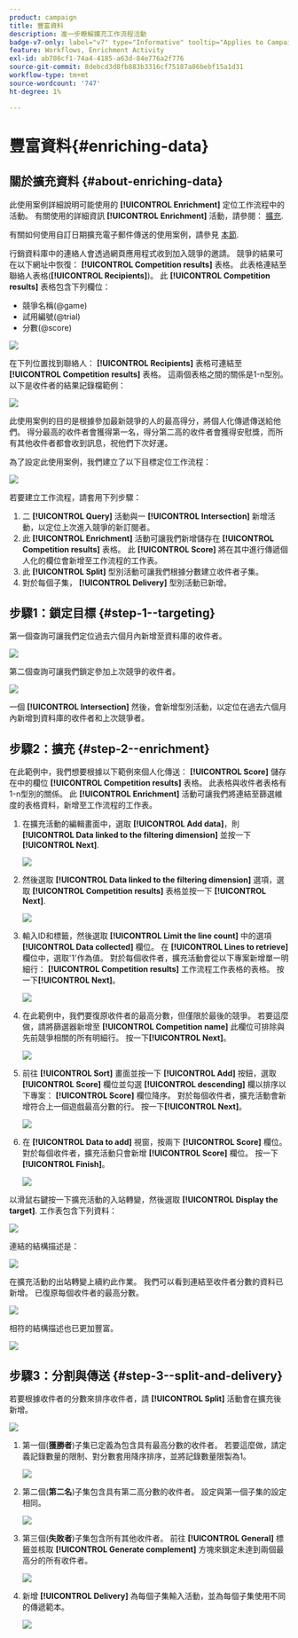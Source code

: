 ```yaml
---
product: campaign
title: 豐富資料
description: 進一步瞭解擴充工作流程活動
badge-v7-only: label="v7" type="Informative" tooltip="Applies to Campaign Classic v7 only"
feature: Workflows, Enrichment Activity
exl-id: ab786cf1-74a4-4185-a63d-84e776a2f776
source-git-commit: 8debcd3d8fb883b3316cf75187a86bebf15a1d31
workflow-type: tm+mt
source-wordcount: '747'
ht-degree: 1%

---
```


# 豐富資料{#enriching-data}



## 關於擴充資料 {#about-enriching-data}

此使用案例詳細說明可能使用的 **[!UICONTROL Enrichment]** 定位工作流程中的活動。 有關使用的詳細資訊 **[!UICONTROL Enrichment]** 活動，請參閱： [擴充](enrichment.md).

有關如何使用自訂日期擴充電子郵件傳送的使用案例，請參見 [本節](email-enrichment-with-custom-date-fields.md).

行銷資料庫中的連絡人會透過網頁應用程式收到加入競爭的邀請。 競爭的結果可在以下網址中恢復： **[!UICONTROL Competition results]** 表格。 此表格連結至聯絡人表格(**[!UICONTROL Recipients]**)。 此 **[!UICONTROL Competition results]** 表格包含下列欄位：

* 競爭名稱(@game)
* 試用編號(@trial)
* 分數(@score)

![](assets/uc1_enrich_1.png)

在下列位置找到聯絡人： **[!UICONTROL Recipients]** 表格可連結至 **[!UICONTROL Competition results]** 表格。 這兩個表格之間的關係是1-n型別。 以下是收件者的結果記錄檔範例：

![](assets/uc1_enrich_2.png)

此使用案例的目的是根據參加最新競爭的人的最高得分，將個人化傳遞傳送給他們。 得分最高的收件者會獲得第一名，得分第二高的收件者會獲得安慰獎，而所有其他收件者都會收到訊息，祝他們下次好運。

為了設定此使用案例，我們建立了以下目標定位工作流程：

![](assets/uc1_enrich_3.png)

若要建立工作流程，請套用下列步驟：

1. 二 **[!UICONTROL Query]** 活動與一 **[!UICONTROL Intersection]** 新增活動，以定位上次進入競爭的新訂閱者。
1. 此 **[!UICONTROL Enrichment]** 活動可讓我們新增儲存在 **[!UICONTROL Competition results]** 表格。 此 **[!UICONTROL Score]** 將在其中進行傳遞個人化的欄位會新增至工作流程的工作表。
1. 此 **[!UICONTROL Split]** 型別活動可讓我們根據分數建立收件者子集。
1. 對於每個子集， **[!UICONTROL Delivery]** 型別活動已新增。

## 步驟1：鎖定目標 {#step-1--targeting}

第一個查詢可讓我們定位過去六個月內新增至資料庫的收件者。

![](assets/uc1_enrich_4.png)

第二個查詢可讓我們鎖定參加上次競爭的收件者。

![](assets/uc1_enrich_5.png)

一個 **[!UICONTROL Intersection]** 然後，會新增型別活動，以定位在過去六個月內新增到資料庫的收件者和上次競爭者。

## 步驟2：擴充 {#step-2--enrichment}

在此範例中，我們想要根據以下範例來個人化傳送： **[!UICONTROL Score]** 儲存在中的欄位 **[!UICONTROL Competition results]** 表格。 此表格與收件者表格有1-n型別的關係。 此 **[!UICONTROL Enrichment]** 活動可讓我們將連結至篩選維度的表格資料，新增至工作流程的工作表。

1. 在擴充活動的編輯畫面中，選取 **[!UICONTROL Add data]**，則 **[!UICONTROL Data linked to the filtering dimension]** 並按一下 **[!UICONTROL Next]**.

   ![](assets/uc1_enrich_6.png)

1. 然後選取 **[!UICONTROL Data linked to the filtering dimension]** 選項，選取 **[!UICONTROL Competition results]** 表格並按一下 **[!UICONTROL Next]**.

   ![](assets/uc1_enrich_7.png)

1. 輸入ID和標籤，然後選取 **[!UICONTROL Limit the line count]** 中的選項 **[!UICONTROL Data collected]** 欄位。 在 **[!UICONTROL Lines to retrieve]** 欄位中，選取&#39;1&#39;作為值。 對於每個收件者，擴充活動會從以下專案新增單一明細行： **[!UICONTROL Competition results]** 工作流程工作表格的表格。 按一下&#x200B;**[!UICONTROL Next]**。

   ![](assets/uc1_enrich_8.png)

1. 在此範例中，我們要復原收件者的最高分數，但僅限於最後的競爭。 若要這麼做，請將篩選器新增至 **[!UICONTROL Competition name]** 此欄位可排除與先前競爭相關的所有明細行。 按一下&#x200B;**[!UICONTROL Next]**。

   ![](assets/uc1_enrich_9.png)

1. 前往 **[!UICONTROL Sort]** 畫面並按一下 **[!UICONTROL Add]** 按鈕，選取 **[!UICONTROL Score]** 欄位並勾選 **[!UICONTROL descending]** 欄以排序以下專案： **[!UICONTROL Score]** 欄位降序。 對於每個收件者，擴充活動會新增符合上一個遊戲最高分數的行。 按一下&#x200B;**[!UICONTROL Next]**。

   ![](assets/uc1_enrich_10.png)

1. 在 **[!UICONTROL Data to add]** 視窗，按兩下 **[!UICONTROL Score]** 欄位。 對於每個收件者，擴充活動只會新增 **[!UICONTROL Score]** 欄位。 按一下&#x200B;**[!UICONTROL Finish]**。

   ![](assets/uc1_enrich_11.png)

以滑鼠右鍵按一下擴充活動的入站轉變，然後選取 **[!UICONTROL Display the target]**. 工作表包含下列資料：

![](assets/uc1_enrich_13.png)

連結的結構描述是：

![](assets/uc1_enrich_15.png)

在擴充活動的出站轉變上續約此作業。 我們可以看到連結至收件者分數的資料已新增。 已復原每個收件者的最高分數。

![](assets/uc1_enrich_12.png)

相符的結構描述也已更加豐富。

![](assets/uc1_enrich_14.png)

## 步驟3：分割與傳送 {#step-3--split-and-delivery}

若要根據收件者的分數來排序收件者，請 **[!UICONTROL Split]** 活動會在擴充後新增。

![](assets/uc1_enrich_18.png)

1. 第一個(**獲勝者**)子集已定義為包含具有最高分數的收件者。 若要這麼做，請定義記錄數量的限制、對分數套用降序排序，並將記錄數量限製為1。

   ![](assets/uc1_enrich_16.png)

1. 第二個(**第二名**)子集包含具有第二高分數的收件者。 設定與第一個子集的設定相同。

   ![](assets/uc1_enrich_17.png)

1. 第三個(**失敗者**)子集包含所有其他收件者。 前往 **[!UICONTROL General]** 標籤並核取 **[!UICONTROL Generate complement]** 方塊來鎖定未達到兩個最高分的所有收件者。

   ![](assets/uc1_enrich_19.png)

1. 新增 **[!UICONTROL Delivery]** 為每個子集輸入活動，並為每個子集使用不同的傳遞範本。

   ![](assets/uc1_enrich_20.png)
